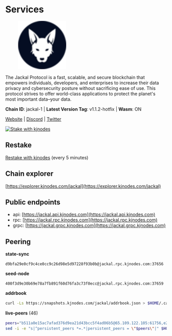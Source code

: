 # Services

<figure><img src="https://raw.githubusercontent.com/kj89/cosmos-images/main/logos/jackal.png" width="150" alt=""><figcaption></figcaption></figure>

The Jackal Protocol is a fast, scalable, and secure blockchain that empowers  individuals, developers, and enterprises to increase their data privacy and  cybersecurity posture without sacrificing ease of use. This protocol strives  to offer world-class applications to protect the planet's most important data–your data.

**Chain ID**: jackal-1 | **Latest Version Tag**: v1.1.2-hotfix | **Wasm**: ON

[Website](https://jackalprotocol.com) | [Discord](https://discord.com/invite/5GKym3p6rj) | [Twitter](https://twitter.com/Jackal_Protocol)

[![Stake with kjnodes](https://i.ibb.co/cr44Q8j/button-stake-with-kjnodes.png)](https://restake.app/jackal/jklvaloper1tr3wm3mdkz0tda6t7vavqnn7fe2g4un0f67xmt)

## Restake

[Restake with kjnodes](https://restake.app/jackal/jklvaloper1tr3wm3mdkz0tda6t7vavqnn7fe2g4un0f67xmt) (every 5 minutes)
## Chain explorer
[https://explorer.kjnodes.com/jackal](https://explorer.kjnodes.com/jackal)

## Public endpoints

* api: [https://jackal.api.kjnodes.com](https://jackal.api.kjnodes.com)
* rpc: [https://jackal.rpc.kjnodes.com](https://jackal.rpc.kjnodes.com)
* grpc: [https://jackal.grpc.kjnodes.com](https://jackal.grpc.kjnodes.com)

## Peering

**state-sync**

```text
d9bfa29e0cf9c4ce0cc9c26d98e5d97228f93b0b@jackal.rpc.kjnodes.com:37656
```

**seed-node**

```text
400f3d9e30b69e78a7fb891f60d76fa3c73f0ecc@jackal.rpc.kjnodes.com:37659
```

**addrbook**
```bash
curl -Ls https://snapshots.kjnodes.com/jackal/addrbook.json > $HOME/.canine/config/addrbook.json
```

**live-peers** (46)
```bash
peers="b511a0e15ac7afad376d9ea21d43bcc5f4ad06b5@65.109.122.105:61756,e2172f53b4c59ed157d97802dc6b5ae8b17d3bb1@109.236.81.221:46656,01ab8944f1d486f8b3682a457a020dd7c386cc16@185.215.166.126:26656,ad8afbc89ac64db1ee99fdd904cbd48876d44b7d@195.3.222.240:26256,46d4495643f2579573a61e181a88de3b8f0acc4f@2.139.23.24:36656,0841db0ae5e5443905837e196d2e1ffd31f2e480@131.153.202.81:36656,68b81df146d915f599775a18953bbefbd49d024a@193.70.33.64:17556,d9bfa29e0cf9c4ce0cc9c26d98e5d97228f93b0b@65.109.88.38:37656,ff94a29e02de8369faf37c76d3c97684bbd51bd6@185.16.38.165:17556,11c23c5341d0ac69f9ebb3be9afa7fe0e134ece0@94.79.54.137:28656,c2842c76779913e05fa4256e3caab852e1782951@202.61.194.254:60756,0985977a794b298e7ef990fe344d572c60c453b1@172.105.72.158:26656,6852add4eaa027707a6000c78ea9e7cde81b058f@18.118.26.4:26656,dd7e72f0a71476e51c0a601a40d6fc02a1ae1a95@65.108.6.45:60856,159834da1073b793a9f6730841d827802051ed75@198.244.178.213:26656,399068f8371dce4ae5d7cd7da2c965e765e68f4b@65.108.238.102:17556,173c43436e2287f3660c344a5fd2386da4a61968@65.109.92.241:11126,7adbbe1a5f867a0befcf1fd94f395dd8257d718f@73.40.151.121:15656,ee2ef67b49cbc7b4af7ff0b7321870a5d9ae69a5@65.108.138.80:17556,8cb23f8ba742452f2f81f019a648f0660fabfd46@65.109.106.155:26656,0faa7f1099de2e02deebe09fcb52863056333265@144.202.72.17:26616,ebc272824924ea1a27ea3183dd0b9ba713494f83@95.214.55.198:26906,2ec46ff04ebfafc19f505feaaf00943c15bb2757@185.16.38.149:26656,a2afb42b65da7013eca54778ce01dfb877c2a82a@154.12.227.132:37656,68eb09cb9c5a2b136e8c693a48bcb26d9108062f@157.90.2.254:26656,dd3cab79ffae0aed4f519503b66e9403c69eeb14@85.237.193.101:25565,039a1c4f438c1ecc2dd901e7316d16fdafadfdab@104.193.254.36:27656,d39fecbc409541de13fa644d90066d4dabe08262@95.165.89.222:24475,e61861653d42ebe5d7bf46d4c61f3753091985cd@83.53.221.249:36656,24d557203af1734d8a9e94d1819f0920ee66845c@185.252.235.83:27656,a877c11ecef83401dcc96c4499874ebc3f13367b@116.202.36.240:10756,adde0d153750c3ae19faa05d1f36f4b118f38b6e@185.16.36.147:26656,ad41936e5f89b119fdaae25fef0652949770f06e@185.107.57.74:26656,e5a142be860ee9b2f5c71d813e39fceb12cbd218@78.46.78.83:26686,a79da224ad9d4501dbf1d547986ebec55d56b951@135.181.128.114:17556,ecb163fca7436befa3a5694a7d558e89d3f04b2c@65.109.29.150:17656,e272f855eb99975dbd23bfc52dce9ff9661596ff@65.109.60.54:37656,2bb49680d595628991383323806db3fa53d15eb5@65.109.85.170:53656,588e509e3a8c1dc4ba938779bf569cd9f6f0f4be@212.23.222.109:26256,cebe2ad7290ce193069a938910905518a37f40c0@34.89.174.240:26656,26b6255375a592c3b0664bd474a6975f468c3785@88.99.164.158:11126,289c3e984194ac2ccaa74e201147010648e90970@195.3.223.108:26656,f460d33619705cb145d88631115a0b5581515060@165.232.173.74:26656,ac6e9b3fc2d18f51aa8d6f98bae9e05acfac97e1@217.131.118.88:26656,f97a75fb69d3a5fe893dca7c8d238ccc0bd66a8f@94.23.23.189:6969,f53b8cc06438b9b36351bbdf22b33dafe282f6f6@77.52.182.194:42656"
sed -i -e "s|^persistent_peers *=.*|persistent_peers = \"$peers\"|" $HOME/.canine/config/config.toml
```
